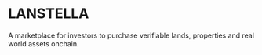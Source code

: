 # LANSTELLA
A marketplace for investors to purchase verifiable lands, properties and real world assets onchain.
